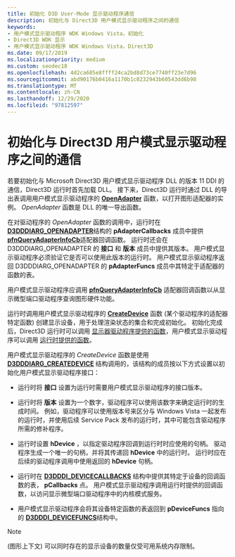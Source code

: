 ```yaml
---
title: 初始化 D3D User-Mode 显示驱动程序通信
description: 初始化与 Direct3D 用户模式显示驱动程序之间的通信
keywords:
- 用户模式显示驱动程序 WDK Windows Vista，初始化
- Direct3D WDK 显示
- 用户模式显示驱动程序 WDK Windows Vista，Direct3D
ms.date: 09/17/2019
ms.localizationpriority: medium
ms.custom: seodec18
ms.openlocfilehash: 4d2ca685e8ffff24ca2bd8d73ce7740ff23e7d96
ms.sourcegitcommit: abd90176b0416a1170b1c0232943b60543dd6b98
ms.translationtype: MT
ms.contentlocale: zh-CN
ms.lasthandoff: 12/29/2020
ms.locfileid: "97812597"
---
```

# <a name="initializing-communication-with-the-direct3d-user-mode-display-driver"></a>初始化与 Direct3D 用户模式显示驱动程序之间的通信

若要初始化与 Microsoft Direct3D 用户模式显示驱动程序 DLL 的版本 11 DDI 的通信，Direct3D 运行时首先加载 DLL。 接下来，Direct3D 运行时通过 DLL 的导出表调用用户模式显示驱动程序的 [**OpenAdapter**](/windows-hardware/drivers/ddi/d3dumddi/nc-d3dumddi-pfnd3dddi_openadapter) 函数，以打开图形适配器的实例。 *OpenAdapter* 函数是 DLL 的唯一导出函数。

在对驱动程序的 *OpenAdapter* 函数的调用中，运行时在 [**D3DDDIARG_OPENADAPTER**](/windows-hardware/drivers/ddi/d3dumddi/ns-d3dumddi-_d3dddiarg_openadapter)结构的 **pAdapterCallbacks** 成员中提供 [**pfnQueryAdapterInfoCb**](/windows-hardware/drivers/ddi/d3dumddi/nc-d3dumddi-pfnd3dddi_queryadapterinfocb)适配器回调函数。 运行时还会在 D3DDDIARG_OPENADAPTER 的 **接口** 和 **版本** 成员中提供其版本。 用户模式显示驱动程序必须验证它是否可以使用此版本的运行时。 用户模式显示驱动程序返回 D3DDDIARG_OPENADAPTER 的 **pAdapterFuncs** 成员中其特定于适配器的函数的表。

用户模式显示驱动程序应调用 [**pfnQueryAdapterInfoCb**](/windows-hardware/drivers/ddi/d3dumddi/nc-d3dumddi-pfnd3dddi_queryadapterinfocb) 适配器回调函数以从显示微型端口驱动程序查询图形硬件功能。

运行时调用用户模式显示驱动程序的 [**CreateDevice**](/windows-hardware/drivers/ddi/d3dumddi/nc-d3dumddi-pfnd3dddi_createdevice) 函数 (某个驱动程序的适配器特定函数) 创建显示设备，用于处理渲染状态的集合和完成初始化。 初始化完成后，Direct3D 运行时可以调用 [显示器驱动程序提供的函数](direct3d-functions-implemented-by-user-mode.md)，用户模式显示驱动程序可以调用 [运行时提供的函数](direct3d-runtime-functions-called-by-user-mode.md)。

用户模式显示驱动程序的 *CreateDevice* 函数是使用 [**D3DDDIARG_CREATEDEVICE**](/windows-hardware/drivers/ddi/d3dumddi/ns-d3dumddi-_d3dddiarg_createdevice) 结构调用的，该结构的成员按以下方式设置以初始化用户模式显示驱动程序接口：

- 运行时将 **接口** 设置为运行时需要用户模式显示驱动程序的接口版本。

- 运行时将 **版本** 设置为一个数字，驱动程序可以使用该数字来确定运行时的生成时间。 例如，驱动程序可以使用版本号来区分与 Windows Vista 一起发布的运行时，并使用后续 Service Pack 发布的运行时，其中可能包含驱动程序所需的修补程序。

- 运行时设置 **hDevice** ，以指定驱动程序回调到运行时时应使用的句柄。 驱动程序生成一个唯一的句柄，并将其传递回 **hDevice** 中的运行时。 运行时应在后续的驱动程序调用中使用返回的 **hDevice** 句柄。

- 运行时在 [**D3DDDI_DEVICECALLBACKS**](/windows-hardware/drivers/ddi/d3dumddi/ns-d3dumddi-_d3dddi_devicecallbacks) 结构中提供其特定于设备的回调函数的表， **pCallbacks** 点。 用户模式显示驱动程序调用运行时提供的回调函数，以访问显示微型端口驱动程序中的内核模式服务。

- 用户模式显示驱动程序会将其设备特定函数的表返回到 **pDeviceFuncs** 指向的 [**D3DDDI_DEVICEFUNCS**](/windows-hardware/drivers/ddi/d3dumddi/ns-d3dumddi-_d3dddi_devicefuncs)结构中。

> [!NOTE]
>  (图形上下文) 可以同时存在的显示设备的数量仅受可用系统内存限制。
